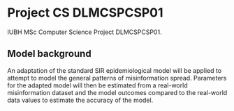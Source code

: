 # Project CS DLMCSPCSP01
 IUBH MSc Computer Science Project DLMCSPCSP01.

 ## Model background
An adaptation of the standard SIR epidemiological model will be applied to attempt to model the general patterns of misinformation spread. Parameters for the adapted model will then be estimated from a real-world misinformation dataset and the model outcomes compared to the real-world data values to estimate the accuracy of the model.
